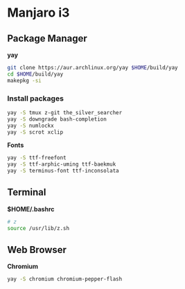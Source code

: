 Manjaro i3
==========

Package Manager
---------------

**yay**

```sh
git clone https://aur.archlinux.org/yay $HOME/build/yay
cd $HOME/build/yay
makepkg -si
```

### Install packages

```sh
yay -S tmux z-git the_silver_searcher
yay -S downgrade bash-completion
yay -S numlockx
yay -S scrot xclip
```

**Fonts**

```sh
yay -S ttf-freefont
yay -S ttf-arphic-uming ttf-baekmuk
yay -S terminus-font ttf-inconsolata
```

Terminal
--------

**$HOME/.bashrc**

```sh
# z
source /usr/lib/z.sh 
```

Web Browser
-----------

**Chromium**

```sh
yay -S chromium chromium-pepper-flash
```

